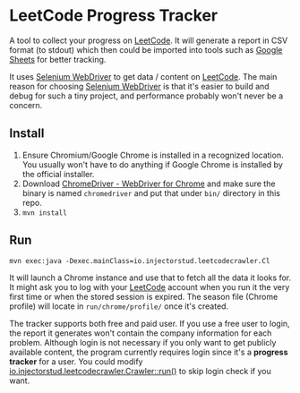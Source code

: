 LeetCode Progress Tracker
=========================

A tool to collect your progress on [LeetCode](https://leetcode.com/). It will generate a report in CSV format (to stdout) which then could be imported into tools such as [Google Sheets](https://docs.google.com/spreadsheets/u/0/) for better tracking.

It uses [Selenium WebDriver](http://www.seleniumhq.org/projects/webdriver/) to get data / content on [LeetCode](https://leetcode.com/). The main reason for choosing [Selenium WebDriver](http://www.seleniumhq.org/projects/webdriver/) is that it's easier to build and debug for such a tiny project, and performance probably won't never be a concern.

Install
-------
1. Ensure Chromium/Google Chrome is installed in a recognized location. You usually won't have to do anything if Google Chrome is installed by the official installer.
2. Download [ChromeDriver - WebDriver for Chrome](https://sites.google.com/a/chromium.org/chromedriver/) and make sure the binary is named `chromedriver` and put that under `bin/` directory in this repo.
3. `mvn install`

Run
---
```
mvn exec:java -Dexec.mainClass=io.injectorstud.leetcodecrawler.Cl
```

It will launch a Chrome instance and use that to fetch all the data it looks for. It might ask you to log with your [LeetCode](https://leetcode.com/) account when you run it the very first time or when the stored session is expired. The season file (Chrome profile) will locate in `run/chrome/profile/` once it's created.

The tracker supports both free and paid user. If you use a free user to login, the report it generates won't contain the company information for each problem. Although login is not necessary if you only want to get publicly available content, the program currently requires login since it's a **progress tracker** for a user. You could modify [io.injectorstud.leetcodecrawler.Crawler::run()](src/main/java/io/injectorstud/leetcodecrawler/Crawler.java) to skip login check if you want.
